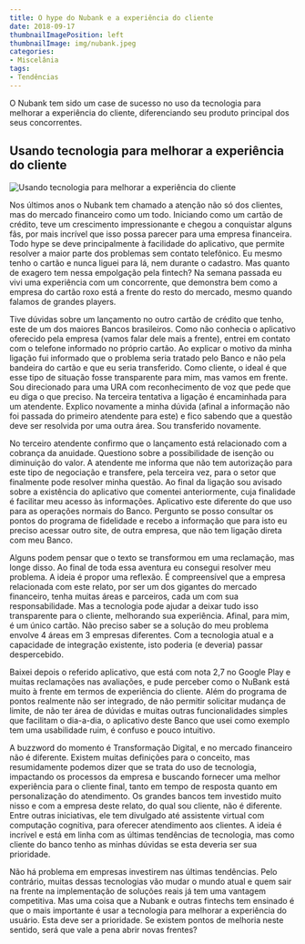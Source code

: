 ```yaml
---
title: O hype do Nubank e a experiência do cliente
date: 2018-09-17
thumbnailImagePosition: left
thumbnailImage: img/nubank.jpeg
categories:
- Miscelânia
tags:
- Tendências
---
```


O Nubank tem sido um case de sucesso no uso da tecnologia para melhorar a experiência do cliente, diferenciando seu produto principal dos seus concorrentes.

<!--more-->

## Usando tecnologia para melhorar a experiência do cliente

![Usando tecnologia para melhorar a experiência do cliente](../../img/nubank.jpeg "O Nubank e a experiência do cliente")

Nos últimos anos o Nubank tem chamado a atenção não só dos clientes, mas do mercado financeiro como um todo. Iniciando como um cartão de crédito, teve um crescimento impressionante e chegou a conquistar alguns fãs, por mais incrível que isso possa parecer para uma empresa financeira. Todo hype se deve principalmente à facilidade do aplicativo, que permite resolver a maior parte dos problemas sem contato telefônico. Eu mesmo tenho o cartão e nunca liguei para lá, nem durante o cadastro. Mas quanto de exagero tem nessa empolgação pela fintech? Na semana passada eu vivi uma experiência com um concorrente, que demonstra bem como a empresa do cartão roxo está a frente do resto do mercado, mesmo quando falamos de grandes players.

Tive dúvidas sobre um lançamento no outro cartão de crédito que tenho, este de um dos maiores Bancos brasileiros. Como não conhecia o aplicativo oferecido pela empresa (vamos falar dele mais a frente), entrei em contato com o telefone informado no próprio cartão. Ao explicar o motivo da minha ligação fui informado que o problema seria tratado pelo Banco e não pela bandeira do cartão e que eu seria transferido. Como cliente, o ideal é que esse tipo de situação fosse transparente para mim, mas vamos em frente. Sou direcionado para uma URA com reconhecimento de voz que pede que eu diga o que preciso. Na terceira tentativa a ligação é encaminhada para um atendente. Explico novamente a minha dúvida (afinal a informação não foi passada do primeiro atendente para este) e fico sabendo que a questão deve ser resolvida por uma outra área. Sou transferido novamente.

No terceiro atendente confirmo que o lançamento está relacionado com a cobrança da anuidade. Questiono sobre a possibilidade de isenção ou diminuição do valor. A atendente me informa que não tem autorização para este tipo de negociação e transfere, pela terceira vez, para o setor que finalmente pode resolver minha questão. Ao final da ligação sou avisado sobre a existência do aplicativo que comentei anteriormente, cuja finalidade é facilitar meu acesso às informações. Aplicativo este diferente do que uso para as operações normais do Banco. Pergunto se posso consultar os pontos do programa de fidelidade e recebo a informação que para isto eu preciso acessar outro site, de outra empresa, que não tem ligação direta com meu Banco.

Alguns podem pensar que o texto se transformou em uma reclamação, mas longe disso. Ao final de toda essa aventura eu consegui resolver meu problema. A ideia é propor uma reflexão. É compreensível que a empresa relacionada com este relato, por ser um dos gigantes do mercado financeiro, tenha muitas áreas e parceiros, cada um com sua responsabilidade. Mas a tecnologia pode ajudar a deixar tudo isso transparente para o cliente, melhorando sua experiência. Afinal, para mim, é um único cartão. Não preciso saber se a solução do meu problema envolve 4 áreas em 3 empresas diferentes. Com a tecnologia atual e a capacidade de integração existente, isto poderia (e deveria) passar despercebido.

Baixei depois o referido aplicativo, que está com nota 2,7 no Google Play e muitas reclamações nas avaliações, e pude perceber como o NuBank está muito à frente em termos de experiência do cliente. Além do programa de pontos realmente não ser integrado, de não permitir solicitar mudança de limite, de não ter área de dúvidas e muitas outras funcionalidades simples que facilitam o dia-a-dia, o aplicativo deste Banco que usei como exemplo tem uma usabilidade ruim, é confuso e pouco intuitivo.

A buzzword do momento é Transformação Digital, e no mercado financeiro não é diferente. Existem muitas definições para o conceito, mas resumidamente podemos dizer que se trata do uso de tecnologia, impactando os processos da empresa e buscando fornecer uma melhor experiência para o cliente final, tanto em tempo de resposta quanto em personalização do atendimento. Os grandes bancos tem investido muito nisso e com a empresa deste relato, do qual sou cliente, não é diferente. Entre outras iniciativas, ele tem divulgado até assistente virtual com computação cognitiva, para oferecer atendimento aos clientes. A ideia é incrível e está em linha com as últimas tendências de tecnologia, mas como cliente do banco tenho as minhas dúvidas se esta deveria ser sua prioridade.

Não há problema em empresas investirem nas últimas tendências. Pelo contrário, muitas dessas tecnologias vão mudar o mundo atual e quem sair na frente na implementação de soluções reais já tem uma vantagem competitiva. Mas uma coisa que a Nubank e outras fintechs tem ensinado é que o mais importante é usar a tecnologia para melhorar a experiência do usuário. Esta deve ser a prioridade. Se existem pontos de melhoria neste sentido, será que vale a pena abrir novas frentes?